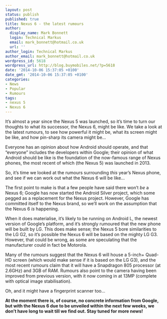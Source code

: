 ```yaml
---
layout: post
status: publish
published: true
title: Nexus 6 - the latest rumours
author:
  display_name: Mark Bonnett
  login: Technical Markus
  email: mark_bonnett@hotmail.co.uk
  url: ''
author_login: Technical Markus
author_email: mark_bonnett@hotmail.co.uk
wordpress_id: 5618
wordpress_url: http://blog.buymobiles.net/?p=5618
date: '2014-10-06 15:37:05 +0100'
date_gmt: '2014-10-06 15:37:05 +0100'
categories:
- News
- Popular
- Rumours
tags:
- nexus 5
- Nexus 6
---
```

<p><span class="postStandFirst">It&rsquo;s almost a year since the Nexus 5 was launched, so it&rsquo;s time to turn our thoughts to what its successor, the Nexus 6, might be like. We take a look at the latest rumours, to see how powerful it might be, what its screen might be like, and how pin-sharp its camera might be...&nbsp;</span></p>
<p>Everyone has an opinion about how Android should operate, and that &ldquo;everyone&rdquo; includes the developers within Google; their opinion of what Android should be like is the foundation of the now-famous range of Nexus phones, the most recent of which (the Nexus 5) was launched in 2013.</p>
<p>So, it&rsquo;s time we looked at the rumours surrounding <i>this</i> year&rsquo;s Nexus phone, and see if we can work out what the Nexus 6 will be like...</p>
<p>The first point to make is that a few people have said there won&rsquo;t <i>be</i> a Nexus 6; Google has now started the Android Silver project, which some pegged as a replacement for the Nexus project. However, Google has committed itself to the Nexus brand, so we&rsquo;ll work on the assumption that the Nexus 6 <i>is</i> happening.</p>
<p>When it does materialise, it&rsquo;s likely to be running on Android L, the newest version of Google&rsquo;s platform, and it&rsquo;s strongly rumoured that the new phone will be built by LG. This does make sense; the Nexus 5 bore similarities to the LG G2, so it&rsquo;s possible the Nexus 6 will be based on the mighty LG G3. However, that could be wrong, as some are speculating that the manufacturer could in fact be Motorola.</p>
<p>Many of the rumours suggest that the Nexus 6 will house a 5-inch+ Quad-HD screen (which would make sense if it is based on the LG G3), and the most recent rumours claim that it will have a Snapdragon 805 processor (at 2.6GHz) and 3GB of RAM. Rumours also point to the camera having been improved from previous version, with it now coming in at 13MP (complete with optical image stabilisation).</p>
<p>Oh, and it might have a fingerprint scanner too...</p>
<p><strong>At the moment there is, of course, no concrete information from Google, but with the Nexus 6 due to be unveiled within the next few weeks, we don&rsquo;t have long to wait till we find out. Stay tuned for more news!&nbsp;</strong></p>
